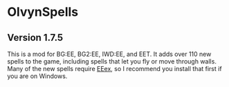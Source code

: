 # OlvynSpells
## Version 1.7.5

This is a mod for BG:EE, BG2:EE, IWD:EE, and EET. It adds over 110 new spells to the game, including spells that let you fly or move through walls. Many of the new spells require <a href='https://github.com/Bubb13/EEex'>EEex</a>, so I recommend you install that first if you are on Windows.